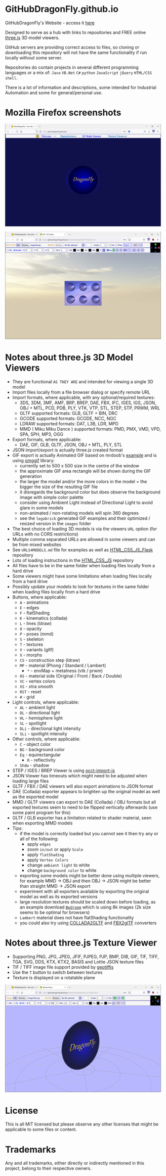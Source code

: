 # GitHubDragonFly.github.io
GitHubDragonFly's Website - access it [here](https://githubdragonfly.github.io)

Designed to serve as a hub with links to repositories and FREE online [three.js](https://threejs.org) 3D model viewers.

GitHub servers are providing correct access to files, so cloning or downloading this repository will not have the same functionality if run locally without some server.

Repositories do contain projects in several different programming languages or a mix of: `Java` `VB.Net` `C#` `python` `JavaScript` `jQuery` `HTML/CSS` `shell`.

There is a lot of information and descriptions, some intended for Industrial Automation and some for general/personal use.

# Mozilla Firefox screenshots

![Start Page](images/screenshot.png?raw=true)

![PLY Viewer](images/PLY%20Viewer.png?raw=true)

# Notes about three.js 3D Model Viewers

- They are functional `AS THEY ARE` and intended for viewing a single 3D model
- Import files locally from a file browser dialog or specify remote URL
- Import formats, where applicable, with any optional/required textures:
  - 3DS, 3DM, 3MF, AMF, BRP, BREP, DAE, FBX, IFC, IGES, IGS, JSON, OBJ + MTL, PCD, PDB, PLY, VTK, VTP, STL, STEP, STP, PRWM, WRL
  - GLTF supported formats: GLB, GLTF + BIN, DRC
  - GCODE supported formats: GCODE, NCC, NGC
  - LDRAW supported formats: DAT, L3B, LDR, MPD
  - MMD ( Miku Miku Dance ) supported formats: PMD, PMX, VMD, VPD, SPA, SPH, MP3, OGG
- Export formats, where applicable:
  - DAE, GIF, GLB, GLTF, JSON, OBJ + MTL, PLY, STL
- JSON import/export is actually three.js created format
- GIF export is actually Animated GIF based on mrdoob's [example](https://github.com/mrdoob/omggif-example) and is using [omggif](https://github.com/deanm/omggif) library:
  - currently set to 500 x 500 size in the centre of the window
  - the approximate GIF area rectangle will be shown during the GIF generation
  - the larger the model and/or the more colors in the model = the bigger the size of the resulting GIF file
  - it disregards the background color but does observe the background image with simple color palette
  - consider using Ambient Light instead of Directional Light to avoid glare in some models
  - non-animated / non-rotating models will spin 360 degrees
  - see the `legobrick` generated GIF examples and their optimized / resized version in the `images` folder
- The best choice of loading 3D models is via the viewers `URL` option (for URLs with no CORS restrictions)
- Multiple comma separated URLs are allowed in some viewers and can be from mixed websites
- See `URLS4MODELS.md` file for examples as well as [HTML_CSS_JS_Flask](https://github.com/GitHubDragonFly/HTML_CSS_JS_Flask) repository
- Lots of loading instructions in the [HTML_CSS_JS](https://github.com/GitHubDragonFly/HTML_CSS_JS) repository
- All files have to be in the same folder when loading files locally from a hard drive
- Some viewers might have some limitations when loading files locally from a hard drive
- Possibly update your models to look for textures in the same folder when loading files locally from a hard drive
- Buttons, where applicable:
  - `A` - animations
  - `E` - edges
  - `F` - flatShading
  - `K` - kinematics (collada)
  - `L` - lines (ldraw)
  - `O` - opacity
  - `P` - poses (mmd)
  - `S` - skeleton
  - `T` - textures
  - `V` - variants (gltf)
  - `X` - morphs
  - `CS` - construction step (ldraw)
  - `MP` - material (Phong / Standard / Lambert)
    - `*` - envMap + metalness (vtk / prwm)
  - `OS` - material side (Original / Front / Back / Double)
  - `VC` - vertex colors
  - `XS` - xtra smooth
  - `RST` - reset
  - `#` - grid
- Light controls, where applicable:
  - `AL` - ambient light
  - `DL` - directional light
  - `HL` - hemisphere light
  - `SL` - spotlight
  - `DLi` - directional light intensity
  - `SLi` - spotlight intensity
- Other controls, where applicable:
  - `C` - object color
  - `BG` - background color
  - `Eq` - equirectangular
    - `R` - reflectivity
  - `Shdw` - shadow
- STEP / IGES / BREP Viewer is using [occt-import-js](https://github.com/kovacsv/occt-import-js)
- JSON Viewer has timeouts which might need to be adjusted when loading large files
- GLTF / FBX / DAE viewers will also export animations to JSON format
- DAE (Collada) exporter appears to brighten up the original model as well as the exported model
- MMD / GLTF viewers can export to DAE (Collada) / OBJ formats but all exported textures seem to need to be flipped vertically afterwards (use some paint program for this)
- GLTF / GLB exporter has a limitation related to shader material, seen when exporting MMD models
- Tips:
  - if the model is correctly loaded but you cannot see it then try any or all of the following:
    - apply `edges`
    - zoom `in/out` or apply `Scale`
    - apply `flatShading`
    - apply `Vertex Colors`
    - change `ambient light` to white
    - change `background color` to white
  - exporting some models might be better done using multiple viewers, for example MMD -> OBJ and then OBJ -> JSON might be better than straight MMD -> JSON export
  - experiment with all exporters available by exporting the original model as well as its exported versions
  - large resolution textures should be scaled down before loading, as an example download [`Bedroom`](https://casual-effects.com/data/index.html) which is using 8k images (2k size seems to be optimal for browsers)
  - `Lambert` material does not have flatShading functionality
  - you could also try using [COLLADA2GLTF](https://github.com/KhronosGroup/COLLADA2GLTF) and [FBX2glTF](https://github.com/facebookincubator/FBX2glTF) converters

# Notes about three.js Texture Viewer

- Supporting PNG, JPG, JPEG, JFIF, PJPEG, PJP, BMP, DIB, GIF, TIF, TIFF, TGA, SVG, DDS, KTX, KTX2, BASIS and Lottie JSON texture files
- TIF / TIFF image file support provided by [geotiffjs](https://github.com/geotiffjs/geotiff.js)
- Use the `T` button to switch between textures
- Texture is displayed on a rotatable plane

![Texture Viewer](images/Texture%20Viewer.png?raw=true)

# License

This is all MIT licensed but please observe any other licenses that might be applicable to some files or content.

# Trademarks

Any and all trademarks, either directly or indirectly mentioned in this project, belong to their respective owners.

